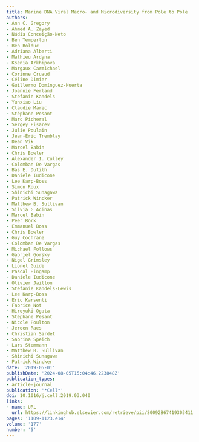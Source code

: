 ```yaml
---
title: Marine DNA Viral Macro- and Microdiversity from Pole to Pole
authors:
- Ann C. Gregory
- Ahmed A. Zayed
- Nádia Conceição-Neto
- Ben Temperton
- Ben Bolduc
- Adriana Alberti
- Mathieu Ardyna
- Ksenia Arkhipova
- Margaux Carmichael
- Corinne Cruaud
- Céline Dimier
- Guillermo Domínguez-Huerta
- Joannie Ferland
- Stefanie Kandels
- Yunxiao Liu
- Claudie Marec
- Stéphane Pesant
- Marc Picheral
- Sergey Pisarev
- Julie Poulain
- Jean-Éric Tremblay
- Dean Vik
- Marcel Babin
- Chris Bowler
- Alexander I. Culley
- Colomban De Vargas
- Bas E. Dutilh
- Daniele Iudicone
- Lee Karp-Boss
- Simon Roux
- Shinichi Sunagawa
- Patrick Wincker
- Matthew B. Sullivan
- Silvia G Acinas
- Marcel Babin
- Peer Bork
- Emmanuel Boss
- Chris Bowler
- Guy Cochrane
- Colomban De Vargas
- Michael Follows
- Gabriel Gorsky
- Nigel Grimsley
- Lionel Guidi
- Pascal Hingamp
- Daniele Iudicone
- Olivier Jaillon
- Stefanie Kandels-Lewis
- Lee Karp-Boss
- Eric Karsenti
- Fabrice Not
- Hiroyuki Ogata
- Stéphane Pesant
- Nicole Poulton
- Jeroen Raes
- Christian Sardet
- Sabrina Speich
- Lars Stemmann
- Matthew B. Sullivan
- Shinichi Sunagawa
- Patrick Wincker
date: '2019-05-01'
publishDate: '2024-08-05T15:04:46.223848Z'
publication_types:
- article-journal
publication: '*Cell*'
doi: 10.1016/j.cell.2019.03.040
links:
- name: URL
  url: https://linkinghub.elsevier.com/retrieve/pii/S0092867419303411
pages: '1109-1123.e14'
volume: '177'
number: '5'
---
```

